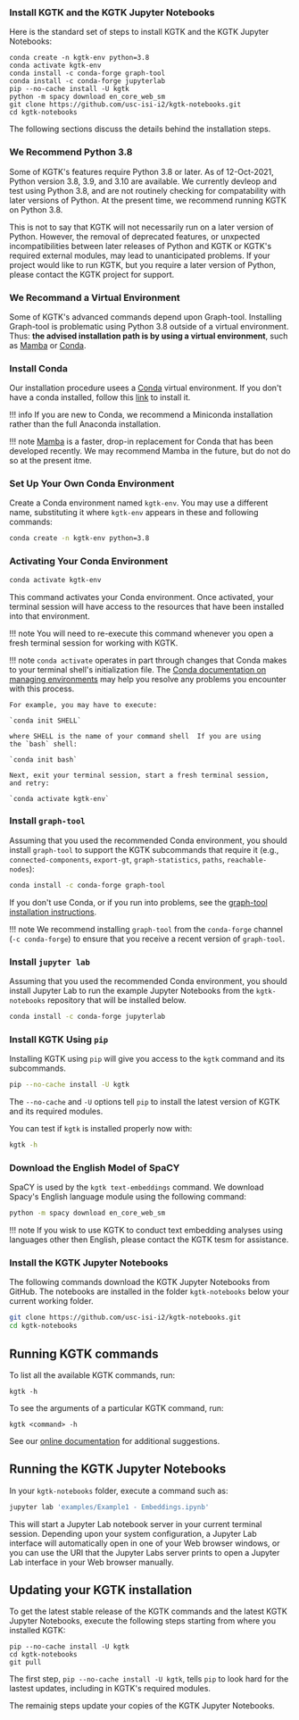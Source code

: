 ### Install KGTK and the KGTK Jupyter Notebooks

Here is the standard set of steps to install KGTK and the
KGTK Jupyter Notebooks:

```
conda create -n kgtk-env python=3.8
conda activate kgtk-env
conda install -c conda-forge graph-tool
conda install -c conda-forge jupyterlab
pip --no-cache install -U kgtk
python -m spacy download en_core_web_sm
git clone https://github.com/usc-isi-i2/kgtk-notebooks.git
cd kgtk-notebooks
```

The following sections discuss the details behind the installation
steps.

### We Recommend Python 3.8

Some of KGTK's features require Python 3.8 or later. As of 12-Oct-2021, Python
version 3.8, 3.9, and 3.10 are available. We currently devleop and test using
Python 3.8, and are not routinely checking for compatability with later versions
of Python.  At the present time, we recommend running KGTK on Python 3.8.

This is not to say that KGTK will not necessarily run on a later version of
Python.  However, the removal of deprecated features, or unxpected
incompatibilities between later releases of Python and KGTK or KGTK's required
external modules, may lead to unanticipated problems.  If your project would
like to run KGTK, but you require a later version of Python, please contact
the KGTK project for support.

### We Recommand a Virtual Environment

Some of KGTK's advanced commands depend upon Graph-tool. Installing Graph-tool
is problematic using Python 3.8 outside of a virtual environment. Thus: **the
advised installation path is by using a virtual environment**,
such as [Mamba](https://github.com/mamba-org/mamba#readme)
or [Conda](https://docs.conda.io/en/latest/).

### Install Conda

Our installation procedure usees a [Conda](https://docs.conda.io/en/latest/) virtual environment. If you don't have a conda installed,
follow this
[link](https://docs.conda.io/projects/conda/en/latest/user-guide/install/) to
install it.

!!! info
    If you are new to Conda, we recommend a Miniconda installation rather than the
    full Anaconda installation.


!!! note
    [Mamba](https://github.com/mamba-org/mamba#readme) is a faster, drop-in
    replacement for Conda that has been developed recently.  We may recommend
    Mamba in the future, but do not do so at the present itme.

### Set Up Your Own Conda Environment

Create a Conda environment named `kgtk-env`.  You may use a
different name, substituting it where `kgtk-env` appears in
these and following commands:

```bash
conda create -n kgtk-env python=3.8
```

### Activating Your Conda Environment

```bash
conda activate kgtk-env
```

This command activates your Conda environment.  Once activated, your terminal
session will have access to the resources that have been installed into
that environment.

!!! note
    You will need to re-execute this command whenever you open a fresh terminal
    session for working with KGTK.

!!! note
    `conda activate` operates in part through changes that Conda makes to
    your terminal shell's initialization file.
    The [Conda documentation on managing environments](https://conda.io/projects/conda/en/latest/user-guide/tasks/manage-environments.html#activating-an-environment) may help you resolve any problems you encounter with this process.

    For example, you may have to execute:

    `conda init SHELL`

    where SHELL is the name of your command shell  If you are using
    the `bash` shell:

    `conda init bash`

    Next, exit your terminal session, start a fresh terminal session,
    and retry:

    `conda activate kgtk-env`

### Install `graph-tool`

Assuming that you used the recommended Conda environment, you should install
`graph-tool` to support the KGTK subcommands that require it (e.g., `connected-components`,
`export-gt`, `graph-statistics`, `paths`, `reachable-nodes`):

```bash
conda install -c conda-forge graph-tool
```

If you don't use Conda, or if you run into problems, see the
[graph-tool installation instructions](https://git.skewed.de/count0/graph-tool/-/wikis/installation-instructions).

!!! note
    We recommend installing `graph-tool` from the `conda-forge` channel (`-c conda-forge`)
    to ensure that you receive a recent version of `graph-tool`.

### Install `jupyter lab`

Assuming that you used the recommended Conda environment, you should install
Jupyter Lab to run the example Jupyter Notebooks from the `kgtk-notebooks`
repository that will be installed below.

```bash
conda install -c conda-forge jupyterlab
```

### Install KGTK Using `pip`

Installing KGTK using `pip` will give you access to the `kgtk` command
and its subcommands.

```bash
pip --no-cache install -U kgtk
```

The `--no-cache` and `-U` options tell `pip` to install the latest
version of KGTK and its required modules.

You can test if `kgtk` is installed properly now with:

```bash
kgtk -h
```

### Download the English Model of SpaCY

SpaCY is used by the `kgtk text-embeddings` command.  We download
Spacy's English language module using the following command:

```bash
python -m spacy download en_core_web_sm
```

!!! note
    If you wisk to use KGTK to conduct text embedding analyses using
    languages other then English, please contact the KGTK tesm for
    assistance.

### Install the KGTK Jupyter Notebooks

The following commands download the KGTK Jupyter Notebooks
from GitHub.  The notebooks are installed in the folder
`kgtk-notebooks` below your current working folder.

```bash
git clone https://github.com/usc-isi-i2/kgtk-notebooks.git
cd kgtk-notebooks
```

## Running KGTK commands

To list all the available KGTK commands, run:

```
kgtk -h
```

To see the arguments of a particular KGTK command, run:

```
kgtk <command> -h
```

See our [online documentation](https://kgtk.readthedocs.io/en/latest/) for
additional suggestions.

## Running the KGTK Jupyter Notebooks

In your `kgtk-notebooks` folder, execute a command such as:

```bash
jupyter lab 'examples/Example1 - Embeddings.ipynb'
```

This will start a Jupyter Lab notebook server in your current terminal
session.  Depending upon your system configuration, a Jupyter Lab interface
will automatically open in one of your Web browser windows, or you can use
the URI that the Jupyter Labs server prints to open a Jupyter Lab interface
in your Web browser manually.

## Updating your KGTK installation

To get the latest stable release of the KGTK commands and the latest KGTK
Jupyter Notebooks, execute the following steps starting from where you
installed KGTK:

```
pip --no-cache install -U kgtk
cd kgtk-notebooks
git pull
```

The first step, `pip --no-cache install -U kgtk`, tells `pip`
to look hard for the lastest updates, including in KGTK's required modules.

The remainig steps update your copies of the KGTK Jupyter Notebooks.

